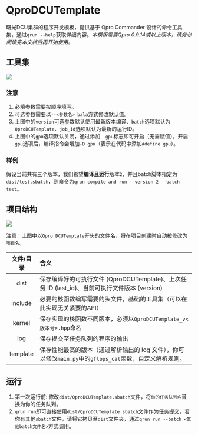 # QproDCUTemplate

曙光DCU集群的程序开发模板，提供基于 Qpro Commander 设计的命令工具集，通过`qrun --help`获取详细内容。*本模板需要Qpro 0.9.14或以上版本，请务必阅读完本文档后再开始使用。*

## 工具集

![](https://cos.rhythmlian.cn/ImgBed/6554a3b65224a4a6187543b33e7fe16f.png)

### 注意

1. 必填参数需要按顺序填写。
2. 可选参数需要以`--<参数名> bala`方式修改默认值。
3. 上图中的`version`可选参数默认使用最新版本编译、`batch`选项默认为`QproDCUTemplate`、`job_id`选项默认为最新的运行ID。
4. 上图中的`gpu`选项默认关闭，通过添加`--gpu`标志即可开启（无需赋值），开启`gpu`选项后，编译指令会增加`-D gpu`（表示在代码中添加`#define gpu`）。

### 样例

假设当前共有三个版本，我们希望**编译且运行**版本`2`，并且batch脚本指定为`dist/test.sbatch`，则命令为`qrun compile-and-run --version 2 --batch test`。

## 项目结构

![](https://cos.rhythmlian.cn/ImgBed/58c2cf88f36e1fdfdc7185c6aa5c8542.png)

注意：上图中以`Qpro DCUTemplate`开头的文件名，将在项目创建时自动被修改为`项目名`。

| 文件/目录 | 含义                                                         |
| :-------: | :----------------------------------------------------------- |
|   dist    | 保存编译好的可执行文件 (QproDCUTemplate)、上次任务 ID (last_id)、当前可执行文件版本 (version) |
|  include  | 必要的核函数编写需要的头文件，基础的工具集（可以在此实现无关紧要的API） |
|  kernel   | 保存实现的核函数不同版本，必须以`QproDCUTemplate_v<版本号>.hpp`命名 |
|    log    | 保存提交至任务队列的程序的输出                               |
| template  | 保存性能最高的版本（通过解析输出的 log 文件），你可以修改`main.py`中的`gflops_cal`函数，自定义解析规则。 |

## 运行

1. 第一次运行前: 修改`dist/QproDCUTemplate.sbatch`文件，将`你的任务队列名`替换为你的任务队列。
2. `qrun run`即可直接使用`dist/QproDCUTemplate.sbatch`文件作为任务提交，若你有其他`sbatch`文件，请将它拷贝至`dist`文件夹，通过`qrun run --batch <其他batch文件名>`方式调用。